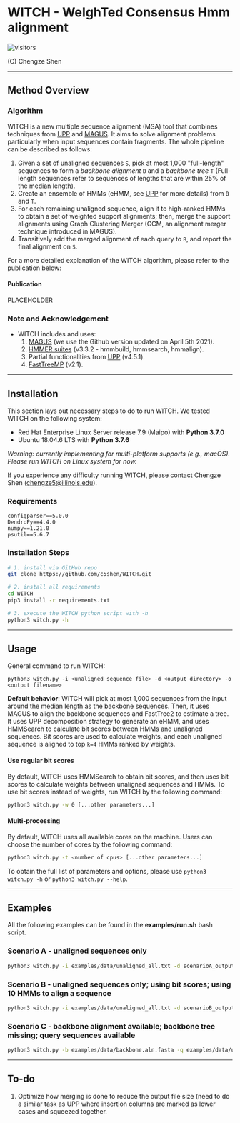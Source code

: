 # WITCH - WeIghTed Consensus Hmm alignment
![visitors](https://visitor-badge.glitch.me/badge?page_id=c5shen.visitor-badge&left_color=blue&right_color=black)

(C) Chengze Shen

-----------------------------
Method Overview
-----------------------------
### Algorithm
WITCH is a new multiple sequence alignment (MSA) tool that combines techniques from [UPP](https://github.com/smirarab/sepp/blob/master/README.UPP.md) and [MAGUS](https://github.com/vlasmirnov/MAGUS). It aims to solve alignment problems particularly when input sequences contain fragments. The whole pipeline can be described as follows:
1. Given a set of unaligned sequences `S`, pick at most 1,000 "full-length" sequences to form a _backbone alignment_ `B` and a _backbone tree_ `T` (Full-length sequences refer to sequences of lengths that are within 25% of the median length).
2. Create an ensemble of HMMs (eHMM, see [UPP](https://github.com/smirarab/sepp/blob/master/README.UPP.md) for more details) from `B` and `T`.
3. For each remaining unaligned sequence, align it to high-ranked HMMs to obtain a set of weighted support alignments; then, merge the support alignments using Graph Clustering Merger (GCM, an alignment merger technique introduced in MAGUS).
4. Transitively add the merged alignment of each query to `B`, and report the final alignment on `S`.

For a more detailed explanation of the WITCH algorithm, please refer to the publication below:

#### Publication
PLACEHOLDER

### Note and Acknowledgement
- WITCH includes and uses:
    1. [MAGUS](https://github.com/vlasmirnov/MAGUS) (we use the Github version updated on April 5th 2021).
    2. [HMMER suites](http://hmmer.org/) (v3.3.2 - hmmbuild, hmmsearch, hmmalign).
    3. Partial functionalities from [UPP](https://github.com/smirarab/sepp/blob/master/README.UPP.md) (v4.5.1).
    4. [FastTreeMP](http://www.microbesonline.org/fasttree/FastTreeMP) (v2.1).


---------------------------
Installation
---------------------------
This section lays out necessary steps to do to run WITCH. We tested WITCH on the following system:
* Red Hat Enterprise Linux Server release 7.9 (Maipo) with **Python 3.7.0**
* Ubuntu 18.04.6 LTS with **Python 3.7.6**

_Warning: currently implementing for multi-platform supports (e.g., macOS). Please run WITCH on Linux system for now._

If you experience any difficulty running WITCH, please contact Chengze Shen (chengze5@illinois.edu).

### Requirements
```
configparser==5.0.0
DendroPy==4.4.0
numpy==1.21.0
psutil==5.6.7
```

### Installation Steps
```bash
# 1. install via GitHub repo
git clone https://github.com/c5shen/WITCH.git

# 2. install all requirements
cd WITCH
pip3 install -r requirements.txt

# 3. execute the WITCH python script with -h
python3 witch.py -h
```

----------------------------
Usage
----------------------------
General command to run WITCH:
```
python3 witch.py -i <unaligned sequence file> -d <output directory> -o <output filename>
```
**Default behavior**: WITCH will pick at most 1,000 sequences from the input around the median length as the backbone sequences. Then, it uses MAGUS to align the backbone sequences and FastTree2 to estimate a tree. It uses UPP decomposition strategy to generate an eHMM, and uses HMMSearch to calculate bit scores between HMMs and unaligned sequences. Bit scores are used to calculate weights, and each unaligned sequence is aligned to top `k=4` HMMs ranked by weights.

#### Use regular bit scores
By default, WITCH uses HMMSearch to obtain bit scores, and then uses bit scores to calculate weights between unaligned sequences and HMMs. To use bit scores instead of weights, run WITCH by the following command:
```bash
python3 witch.py -w 0 [...other parameters...]
```

#### Multi-processing
By default, WITCH uses all available cores on the machine. Users can choose the number of cores by the following command:
```bash
python3 witch.py -t <number of cpus> [...other parameters...]
```

To obtain the full list of parameters and options, please use `python3 witch.py -h` or `python3 witch.py --help`.

-------------------------
Examples
-------------------------
All the following examples can be found in the **examples/run.sh** bash script.
### Scenario A - unaligned sequences only
```bash
python3 witch.py -i examples/data/unaligned_all.txt -d scenarioA_output -o aligned.txt
```

### Scenario B - unaligned sequences only; using bit scores; using 10 HMMs to align a sequence
```bash
python3 witch.py -i examples/data/unaligned_all.txt -d scenarioB_output -o aligned.txt -w 0 -k 10
```

### Scenario C - backbone alignment available; backbone tree missing; query sequences available
```bash
python3 witch.py -b examples/data/backbone.aln.fasta -q examples/data/unaligned_frag.txt -d scenarioC_output -o aligned.txt
```

-------------------------
To-do
-------------------------
1. Optimize how merging is done to reduce the output file size (need to do a similar task as UPP where insertion columns are marked as lower cases and squeezed together.
